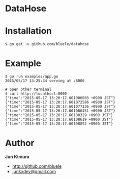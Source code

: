 # DataHose

# Installation

```
$ go get -u github.com/bluele/datahose
```

# Example

```
$ go run examples/app.go
2015/05/17 13:25:34 serving at :8000

# open other terminal
$ curl http://localhost:8000
{"time":"2015-05-17 13:20:17.601006083 +0900 JST"}
{"time":"2015-05-17 13:20:17.601072586 +0900 JST"}
{"time":"2015-05-17 13:20:17.601077136 +0900 JST"}
{"time":"2015-05-17 13:20:17.601080451 +0900 JST"}
{"time":"2015-05-17 13:20:17.60108329 +0900 JST"}
{"time":"2015-05-17 13:20:17.60108619 +0900 JST"}
{"time":"2015-05-17 13:20:17.60108892 +0900 JST"}
```

# Author

**Jun Kimura**

* <http://github.com/bluele>
* <junkxdev@gmail.com>